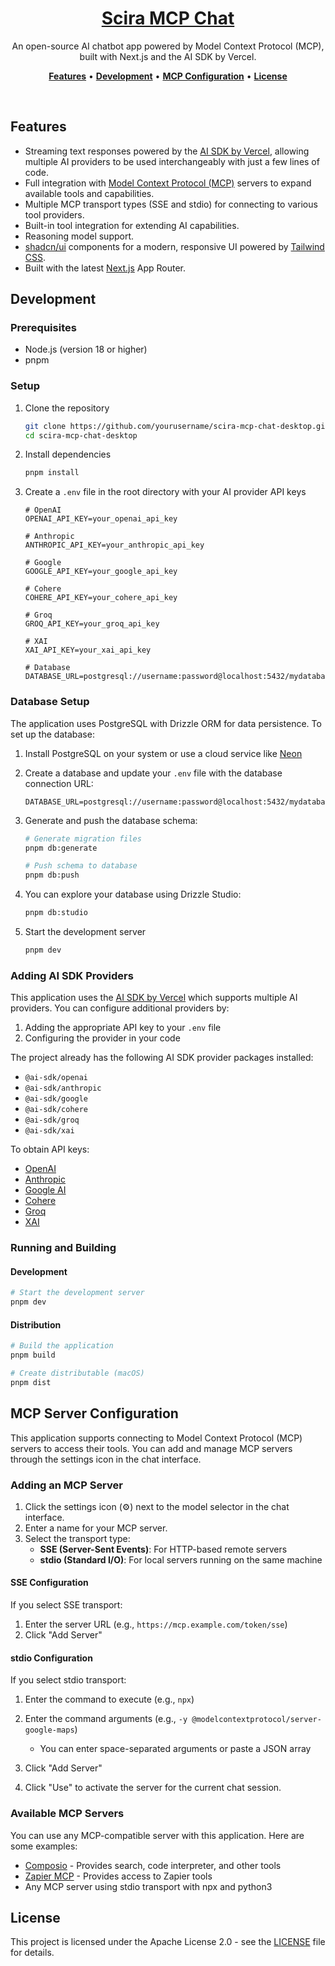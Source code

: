 <a href="https://mcp.scira.ai">
  <h1 align="center">Scira MCP Chat</h1>
</a>

<p align="center">
  An open-source AI chatbot app powered by Model Context Protocol (MCP), built with Next.js and the AI SDK by Vercel.
</p>

<p align="center">
  <a href="#features"><strong>Features</strong></a> •
  <a href="#development"><strong>Development</strong></a> •
  <a href="#mcp-server-configuration"><strong>MCP Configuration</strong></a> •
  <a href="#license"><strong>License</strong></a>
</p>
<br/>

## Features

- Streaming text responses powered by the [AI SDK by Vercel](https://sdk.vercel.ai/docs), allowing multiple AI providers to be used interchangeably with just a few lines of code.
- Full integration with [Model Context Protocol (MCP)](https://modelcontextprotocol.io) servers to expand available tools and capabilities.
- Multiple MCP transport types (SSE and stdio) for connecting to various tool providers.
- Built-in tool integration for extending AI capabilities.
- Reasoning model support.
- [shadcn/ui](https://ui.shadcn.com/) components for a modern, responsive UI powered by [Tailwind CSS](https://tailwindcss.com).
- Built with the latest [Next.js](https://nextjs.org) App Router.

## Development

### Prerequisites
- Node.js (version 18 or higher)
- pnpm

### Setup
1. Clone the repository
   ```bash
   git clone https://github.com/yourusername/scira-mcp-chat-desktop.git
   cd scira-mcp-chat-desktop
   ```

2. Install dependencies
   ```bash
   pnpm install
   ```

3. Create a `.env` file in the root directory with your AI provider API keys
   ```
   # OpenAI
   OPENAI_API_KEY=your_openai_api_key

   # Anthropic
   ANTHROPIC_API_KEY=your_anthropic_api_key

   # Google
   GOOGLE_API_KEY=your_google_api_key

   # Cohere
   COHERE_API_KEY=your_cohere_api_key

   # Groq
   GROQ_API_KEY=your_groq_api_key

   # XAI
   XAI_API_KEY=your_xai_api_key
   
   # Database
   DATABASE_URL=postgresql://username:password@localhost:5432/mydatabase
   ```

### Database Setup

The application uses PostgreSQL with Drizzle ORM for data persistence. To set up the database:

1. Install PostgreSQL on your system or use a cloud service like [Neon](https://neon.tech)

2. Create a database and update your `.env` file with the database connection URL:
   ```
   DATABASE_URL=postgresql://username:password@localhost:5432/mydatabase
   ```

3. Generate and push the database schema:
   ```bash
   # Generate migration files
   pnpm db:generate
   
   # Push schema to database
   pnpm db:push
   ```

4. You can explore your database using Drizzle Studio:
   ```bash
   pnpm db:studio
   ```

5. Start the development server
   ```bash
   pnpm dev
   ```

### Adding AI SDK Providers

This application uses the [AI SDK by Vercel](https://sdk.vercel.ai/docs) which supports multiple AI providers. You can configure additional providers by:

1. Adding the appropriate API key to your `.env` file
2. Configuring the provider in your code

The project already has the following AI SDK provider packages installed:
- `@ai-sdk/openai`
- `@ai-sdk/anthropic`
- `@ai-sdk/google`
- `@ai-sdk/cohere`
- `@ai-sdk/groq`
- `@ai-sdk/xai`

To obtain API keys:
- [OpenAI](https://platform.openai.com/api-keys)
- [Anthropic](https://console.anthropic.com/settings/keys)
- [Google AI](https://ai.google.dev/)
- [Cohere](https://dashboard.cohere.com/api-keys)
- [Groq](https://console.groq.com/keys)
- [XAI](https://console.x.ai/)

### Running and Building

#### Development
```bash
# Start the development server
pnpm dev
```

#### Distribution
```bash
# Build the application
pnpm build

# Create distributable (macOS)
pnpm dist
```

## MCP Server Configuration

This application supports connecting to Model Context Protocol (MCP) servers to access their tools. You can add and manage MCP servers through the settings icon in the chat interface.

### Adding an MCP Server

1. Click the settings icon (⚙️) next to the model selector in the chat interface.
2. Enter a name for your MCP server.
3. Select the transport type:
   - **SSE (Server-Sent Events)**: For HTTP-based remote servers
   - **stdio (Standard I/O)**: For local servers running on the same machine

#### SSE Configuration

If you select SSE transport:
1. Enter the server URL (e.g., `https://mcp.example.com/token/sse`)
2. Click "Add Server"

#### stdio Configuration

If you select stdio transport:
1. Enter the command to execute (e.g., `npx`)
2. Enter the command arguments (e.g., `-y @modelcontextprotocol/server-google-maps`)
   - You can enter space-separated arguments or paste a JSON array
3. Click "Add Server"

4. Click "Use" to activate the server for the current chat session.

### Available MCP Servers

You can use any MCP-compatible server with this application. Here are some examples:

- [Composio](https://composio.dev/mcp) - Provides search, code interpreter, and other tools
- [Zapier MCP](https://zapier.com/mcp) - Provides access to Zapier tools
- Any MCP server using stdio transport with npx and python3

## License

This project is licensed under the Apache License 2.0 - see the [LICENSE](LICENSE) file for details.